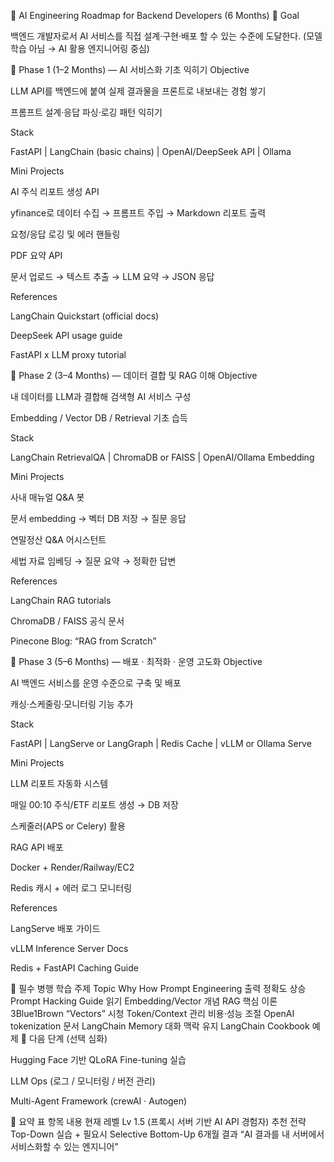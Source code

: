 🧭 AI Engineering Roadmap for Backend Developers (6 Months)
🎯 Goal

백엔드 개발자로서 AI 서비스를 직접 설계·구현·배포 할 수 있는 수준에 도달한다.
(모델 학습 아님 → AI 활용 엔지니어링 중심)

🩵 Phase 1 (1–2 Months) — AI 서비스화 기초 익히기
Objective

LLM API를 백엔드에 붙여 실제 결과물을 프론트로 내보내는 경험 쌓기

프롬프트 설계·응답 파싱·로깅 패턴 익히기

Stack

FastAPI | LangChain (basic chains) | OpenAI/DeepSeek API | Ollama

Mini Projects

AI 주식 리포트 생성 API

yfinance로 데이터 수집 → 프롬프트 주입 → Markdown 리포트 출력

요청/응답 로깅 및 에러 핸들링

PDF 요약 API

문서 업로드 → 텍스트 추출 → LLM 요약 → JSON 응답

References

LangChain Quickstart (official docs)

DeepSeek API usage guide

FastAPI x LLM proxy tutorial

💙 Phase 2 (3–4 Months) — 데이터 결합 및 RAG 이해
Objective

내 데이터를 LLM과 결합해 검색형 AI 서비스 구성

Embedding / Vector DB / Retrieval 기초 습득

Stack

LangChain RetrievalQA | ChromaDB or FAISS | OpenAI/Ollama Embedding

Mini Projects

사내 매뉴얼 Q&A 봇

문서 embedding → 벡터 DB 저장 → 질문 응답

연말정산 Q&A 어시스턴트

세법 자료 임베딩 → 질문 요약 → 정확한 답변

References

LangChain RAG tutorials

ChromaDB / FAISS 공식 문서

Pinecone Blog: “RAG from Scratch”

💜 Phase 3 (5–6 Months) — 배포 · 최적화 · 운영 고도화
Objective

AI 백엔드 서비스를 운영 수준으로 구축 및 배포

캐싱·스케줄링·모니터링 기능 추가

Stack

FastAPI | LangServe or LangGraph | Redis Cache | vLLM or Ollama Serve

Mini Projects

LLM 리포트 자동화 시스템

매일 00:10 주식/ETF 리포트 생성 → DB 저장

스케줄러(APS or Celery) 활용

RAG API 배포

Docker + Render/Railway/EC2

Redis 캐시 + 에러 로그 모니터링

References

LangServe 배포 가이드

vLLM Inference Server Docs

Redis + FastAPI Caching Guide

🧩 필수 병행 학습 주제
Topic	Why	How
Prompt Engineering	출력 정확도 상승	Prompt Hacking Guide 읽기
Embedding/Vector 개념	RAG 핵심 이론	3Blue1Brown “Vectors” 시청
Token/Context 관리	비용·성능 조절	OpenAI tokenization 문서
LangChain Memory	대화 맥락 유지	LangChain Cookbook 예제
🧠 다음 단계 (선택 심화)

Hugging Face 기반 QLoRA Fine-tuning 실습

LLM Ops (로그 / 모니터링 / 버전 관리)

Multi-Agent Framework (crewAI · Autogen)

🧩 요약 표
항목	내용
현재 레벨	Lv 1.5 (프록시 서버 기반 AI API 경험자)
추천 전략	Top-Down 실습 + 필요시 Selective Bottom-Up
6개월 결과	“AI 결과를 내 서버에서 서비스화할 수 있는 엔지니어”
